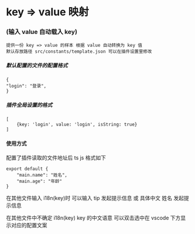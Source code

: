 # key => value 映射

### (输入 value 自动载入 key)

```
提供一份 key => value 的样本 根据 value 自动转换为 key 值
默认存放路径 src/constants/template.json 可以在插件设置里修改

```

##### 默认配置的文件的配置格式

```
{
"login": "登录",
}
```

##### 插件全局设置的格式

```
[
    {key: 'login', value: 'login', isString: true}
]
```

#### 使用方式

配置了插件读取的文件地址后
ts js 格式如下

```
export default {
    "main.name": "姓名",
    "main.age": "年龄"
}

```

在其他文件输入 i18n(key)时 可以输入 tip 发起提示信息
或 具体中文 姓名 发起提示信息

在其他文件中不确定 i18n(key) key 的中文语意 可以双击选中在 vscode 下方显示对应的配置文案
